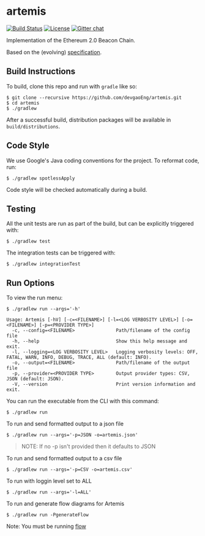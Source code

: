 # artemis

 [![Build Status](https://jenkins.devgao.tech/job/Artemis/job/master/badge/icon)](https://jenkins.devgao.tech/job/Artemis/job/master/)
 [![License](https://img.shields.io/badge/License-Apache%202.0-blue.svg)](https://github.com/DevgaoEng/artemis/blob/master/LICENSE)
 [![Gitter chat](https://badges.gitter.im/devgaoEng/artemis.png)](https://gitter.im/devgaoEng/artemis)

Implementation of the Ethereum 2.0 Beacon Chain.

Based on the (evolving) [specification](https://github.com/ethereum/eth2.0-specs/blob/master/specs/core/0_beacon-chain.md).

## Build Instructions

To build, clone this repo and run with `gradle` like so:

```
$ git clone --recursive https://github.com/devgaoEng/artemis.git
$ cd artemis
$ ./gradlew
```

After a successful build, distribution packages will be available in `build/distributions`.

## Code Style

We use Google's Java coding conventions for the project. To reformat code, run: 

```
$ ./gradlew spotlessApply
```

Code style will be checked automatically during a build.

## Testing

All the unit tests are run as part of the build, but can be explicitly triggered with:
```
$ ./gradlew test
```
The integration tests can be triggered with:
```
$ ./gradlew integrationTest
```

## Run Options

To view the run menu:

```
$ ./gradlew run --args='-h'

Usage: Artemis [-hV] [-c=<FILENAME>] [-l=<LOG VERBOSITY LEVEL>] [-o=<FILENAME>] [-p=<PROVIDER TYPE>]
  -c, --config=<FILENAME>               Path/filename of the config file
  -h, --help                            Show this help message and exit.
  -l, --logging=<LOG VERBOSITY LEVEL>   Logging verbosity levels: OFF, FATAL, WARN, INFO, DEBUG, TRACE, ALL (default: INFO).
  -o, --output=<FILENAME>               Path/filename of the output file
  -p, --provider=<PROVIDER TYPE>        Output provider types: CSV, JSON (default: JSON).
  -V, --version                         Print version information and exit.
```

You can run the executable from the CLI with this command:
```
$ ./gradlew run
```

To run and send formatted output to a json file

```
$ ./gradlew run --args='-p=JSON -o=artemis.json'
```

>NOTE: If no -p isn't provided then it defaults to JSON

To run and send formatted output to a csv file

```
$ ./gradlew run --args='-p=CSV -o=artemis.csv'
```

To run with loggin level set to ALL

```
$ ./gradlew run --args='-l=ALL'
```

To run and generate flow diagrams for Artemis
```
$ ./gradlew run -PgenerateFlow
```
Note: You must be running [flow](http://findtheflow.io/)
